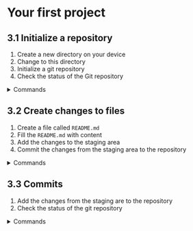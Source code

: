 # Your first project

## 3.1 Initialize a repository

1. Create a new directory on your device
2. Change to this directory
3. Initialize a git repository
4. Check the status of the Git repository
   
<details>
<summary>Commands</summary>

```bash
# Go into your home folder
cd ~
# Create a new directory
mkdir my-first-project
# Change to this directory
cd my-first-project
# Initialize a git repository
git init -b main
# Check the status of the Git repository repository
git status
```

Output:

```bash
$ cd ~
$ mkdir my-first-project
$ cd my-first-project
$ git init
Initialized empty Git repository in ~/my-first-project/.git/
$ git status
On branch main

No commits yet

nothing to commit (create/copy files and use "git add" to track)
```

</details>

## 3.2 Create changes to files

1. Create a file called `README.md`
2. Fill the `README.md` with content
3. Add the changes to the staging area
4. Commit the changes from the staging area to the repository

<details>
<summary>Commands</summary>

```bash
# Create README.md and change content
echo "# My Project" >> README.md
# Add README.md to staging area
git add README.md
# Check the status of the repository
git status
```

Output:

```bash
$ echo "# My Project" >> README.md
$ git add README.md
$ git status
On branch main
Changes to be committed:
  (use "git restore --staged <file>..." to unstage)
        modified:   README.md
```

</details>

## 3.3 Commits

1. Add the changes from the staging are to the repository
2. Check the status of the git repository

<details>
<summary>Commands</summary>

```bash
# Commit content of staging area to repository
git commit -m "my first commit"
# Check the status of the repository
git status
```

Output:

```bash
$ git commit -m "my first commit"
[main (root-commit) 8d74ef2] my first commit
 1 file changed, 1 insertion(+)
 create mode 100644 README.md
$ git status
On branch main
nothing to commit, working tree clean
```

</details>
